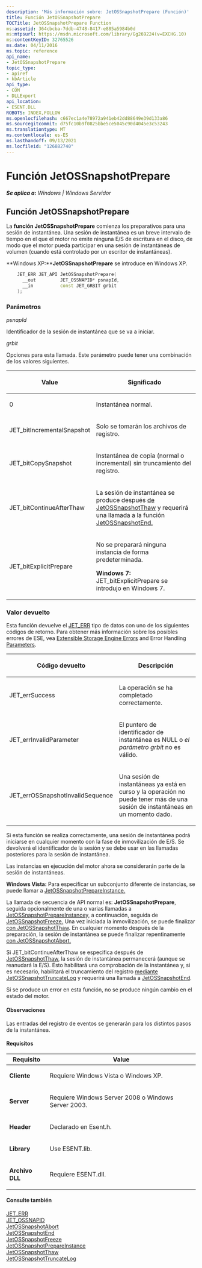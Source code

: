 ```yaml
---
description: 'Más información sobre: JetOSSnapshotPrepare (Función)'
title: Función JetOSSnapshotPrepare
TOCTitle: JetOSSnapshotPrepare Function
ms:assetid: 364cbcba-7ddb-4748-8417-e885a5984b0d
ms:mtpsurl: https://msdn.microsoft.com/library/Gg269224(v=EXCHG.10)
ms:contentKeyID: 32765526
ms.date: 04/11/2016
ms.topic: reference
api_name:
- JetOSSnapshotPrepare
topic_type:
- apiref
- kbArticle
api_type:
- COM
- DLLExport
api_location:
- ESENT.DLL
ROBOTS: INDEX,FOLLOW
ms.openlocfilehash: c667ec1a4e78972a941eb42dd88649e39d133a86
ms.sourcegitcommit: d75fc10b9f0825bbe5ce5045c90d4045e3c53243
ms.translationtype: MT
ms.contentlocale: es-ES
ms.lasthandoff: 09/13/2021
ms.locfileid: "126882740"
---
```

# <a name="jetossnapshotprepare-function"></a>Función JetOSSnapshotPrepare


_**Se aplica a:** Windows | Windows Servidor_

## <a name="jetossnapshotprepare-function"></a>Función JetOSSnapshotPrepare

La **función JetOSSnapshotPrepare** comienza los preparativos para una sesión de instantánea. Una sesión de instantánea es un breve intervalo de tiempo en el que el motor no emite ninguna E/S de escritura en el disco, de modo que el motor pueda participar en una sesión de instantáneas de volumen (cuando está controlado por un escritor de instantáneas).

**Windows XP:****JetOSSnapshotPrepare** se introduce en Windows XP.  

```cpp
    JET_ERR JET_API JetOSSnapshotPrepare(
      __out         JET_OSSNAPID* psnapId,
      __in          const JET_GRBIT grbit
    );
```

### <a name="parameters"></a>Parámetros

*psnapId*

Identificador de la sesión de instantánea que se va a iniciar.

*grbit*

Opciones para esta llamada. Este parámetro puede tener una combinación de los valores siguientes.


| <p>Value</p> | <p>Significado</p> | 
|--------------|----------------|
| <p>0</p> | <p>Instantánea normal.</p> | 
| <p>JET_bitIncrementalSnapshot</p> | <p>Solo se tomarán los archivos de registro.</p> | 
| <p>JET_bitCopySnapshot</p> | <p>Instantánea de copia (normal o incremental) sin truncamiento del registro.</p> | 
| <p>JET_bitContinueAfterThaw</p> | <p>La sesión de instantánea se produce después <a href="gg269229(v=exchg.10).md">de JetOSSnapshotThaw</a> y requerirá una llamada a la función <a href="gg294136(v=exchg.10).md">JetOSSnapshotEnd.</a></p> | 
| <p>JET_bitExplicitPrepare</p> | <p>No se preparará ninguna instancia de forma predeterminada.</p><p><strong>Windows 7:</strong>  JET_bitExplicitPrepare se introdujo en Windows 7.</p> | 



### <a name="return-value"></a>Valor devuelto

Esta función devuelve el [JET_ERR](./jet-err.md) tipo de datos con uno de los siguientes códigos de retorno. Para obtener más información sobre los posibles errores de ESE, vea [Extensible Storage Engine Errors](./extensible-storage-engine-errors.md) and Error Handling [Parameters](./error-handling-parameters.md).


| <p>Código devuelto</p> | <p>Descripción</p> | 
|--------------------|--------------------|
| <p>JET_errSuccess</p> | <p>La operación se ha completado correctamente.</p> | 
| <p>JET_errInvalidParameter</p> | <p>El puntero de identificador de instantánea es NULL o <em>el parámetro grbit</em> no es válido.</p> | 
| <p>JET_errOSSnapshotInvalidSequence</p> | <p>Una sesión de instantáneas ya está en curso y la operación no puede tener más de una sesión de instantáneas en un momento dado.</p> | 



Si esta función se realiza correctamente, una sesión de instantánea podrá iniciarse en cualquier momento con la fase de inmovilización de E/S. Se devolverá el identificador de la sesión y se debe usar en las llamadas posteriores para la sesión de instantánea.

Las instancias en ejecución del motor ahora se considerarán parte de la sesión de instantáneas.

**Windows Vista:**  Para especificar un subconjunto diferente de instancias, se puede llamar a [JetOSSnapshotPrepareInstance.](./jetossnapshotprepareinstance-function.md)

La llamada de secuencia de API normal es: **JetOSSnapshotPrepare**, seguida opcionalmente de una o varias llamadas a [JetOSSnapshotPrepareInstance](./jetossnapshotprepareinstance-function.md)y, a continuación, seguida de [JetOSSnapshotFreeze.](./jetossnapshotfreeze-function.md) Una vez iniciada la inmovilización, se puede finalizar [con JetOSSnapshotThaw](./jetossnapshotthaw-function.md). En cualquier momento después de la preparación, la sesión de instantánea se puede finalizar repentinamente [con JetOSSnapshotAbort.](./jetossnapshotabort-function.md)

Si JET_bitContinueAfterThaw se especifica después de [JetOSSnapshotThaw](./jetossnapshotthaw-function.md), la sesión de instantánea permanecerá (aunque se reanudará la E/S). Esto habilitará una comprobación de la instantánea y, si es necesario, habilitará el truncamiento del registro [mediante JetOSSnapshotTruncateLog](./jetossnapshottruncatelog-function.md) y requerirá una llamada a [JetOSSnapshotEnd](./jetossnapshotend-function.md).

Si se produce un error en esta función, no se produce ningún cambio en el estado del motor.

#### <a name="remarks"></a>Observaciones

Las entradas del registro de eventos se generarán para los distintos pasos de la instantánea.

#### <a name="requirements"></a>Requisitos


| Requisito | Value |
|------------|----------|
| <p><strong>Cliente</strong></p> | <p>Requiere Windows Vista o Windows XP.</p> | 
| <p><strong>Server</strong></p> | <p>Requiere Windows Server 2008 o Windows Server 2003.</p> | 
| <p><strong>Header</strong></p> | <p>Declarado en Esent.h.</p> | 
| <p><strong>Library</strong></p> | <p>Use ESENT.lib.</p> | 
| <p><strong>Archivo DLL</strong></p> | <p>Requiere ESENT.dll.</p> | 



#### <a name="see-also"></a>Consulte también

[JET_ERR](./jet-err.md)  
[JET_OSSNAPID](./jet-ossnapid.md)  
[JetOSSnapshotAbort](./jetossnapshotabort-function.md)  
[JetOSSnapshotEnd](./jetossnapshotend-function.md)  
[JetOSSnapshotFreeze](./jetossnapshotfreeze-function.md)  
[JetOSSnapshotPrepareInstance](./jetossnapshotprepareinstance-function.md)  
[JetOSSnapshotThaw](./jetossnapshotthaw-function.md)  
[JetOSSnapshotTruncateLog](./jetossnapshottruncatelog-function.md)
